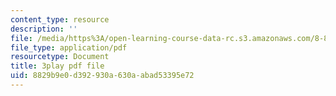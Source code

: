 ```yaml
---
content_type: resource
description: ''
file: /media/https%3A/open-learning-course-data-rc.s3.amazonaws.com/8-851-effective-field-theory-spring-2013/8829b9e0d392930a630aabad53395e72_ogrcXqbvbL4.pdf
file_type: application/pdf
resourcetype: Document
title: 3play pdf file
uid: 8829b9e0-d392-930a-630a-abad53395e72
---
```

